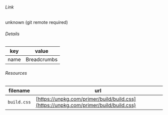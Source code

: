 <!--
https://pypi.org/project/jsfiddle-readme/
-->


###### Link
unknown (git remote required)

###### Details
key|value
-|-
name|Breadcrumbs

###### Resources
filename|url
-|-
`build.css`|[https://unpkg.com/primer/build/build.css](https://unpkg.com/primer/build/build.css)
